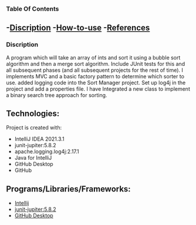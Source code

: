 ### Table Of Contents
-[Discription](#description)
-[How-to-use](#How-to-use)
-[References](#References)
-------
### Discription
A program which will take an array of ints and sort it using a bubble sort algorithm and then a merge sort algorithm. Include JUnit tests for this and all subsequent phases (and all subsequent projects for the rest of time). I implements MVC and a basic factory pattern to determine which sorter to use. added logging code into the Sort Manager project. Set up log4j in the project and add a properties file. I have Integrated a new class to implement a binary search tree approach for sorting.


## Technologies:

Project is created with:
* IntelliJ IDEA 2021.3.1
* junit-jupiter:5.8.2
* apache.logging.log4j:2.17.1
* Java for IntelliJ
* GitHub Desktop
* GitHub

## Programs/Libraries/Frameworks:
* [Intellij](https://www.jetbrains.com/idea/download/#section=windows)
* [junit-jupiter:5.8.2](https://junit.org/junit5/docs/current/user-guide/)
* [GitHub Desktop](https://desktop.github.com)
